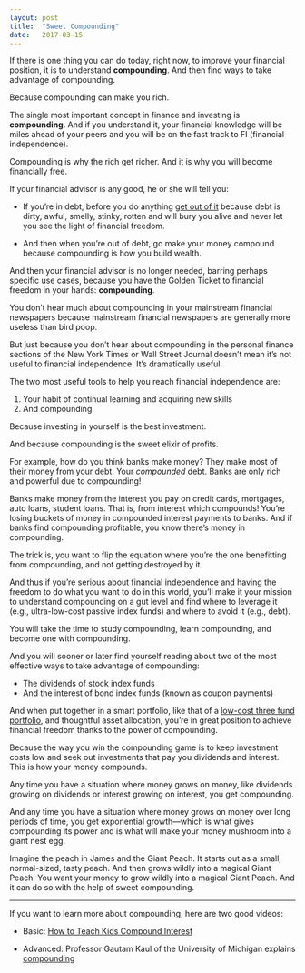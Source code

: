 ```yaml
---
layout: post
title:  "Sweet Compounding"
date:   2017-03-15
---
```


If there is one thing you can do today, right now, to improve your financial position, it is to understand **compounding**. And then find ways to take advantage of compounding.

Because compounding can make you rich.

The single most important concept in finance and investing is **compounding**. And if you understand it, your financial knowledge will be miles ahead of your peers and you will be on the fast track to FI (financial independence).

Compounding is why the rich get richer. And it is why you will become financially free.

If your financial advisor is any good, he or she will tell you:

* If you’re in debt, before you do anything [get out of it](http://www.mrmoneymustache.com/2012/04/18/news-flash-your-debt-is-an-emergency/) because debt is dirty, awful, smelly, stinky, rotten and will bury you alive and never let you see the light of financial freedom.

* And then when you’re out of debt, go make your money compound because compounding is how you build wealth.

And then your financial advisor is no longer needed, barring perhaps specific use cases, because you have the Golden Ticket to financial freedom in your hands: **compounding**.

You don’t hear much about compounding in your mainstream financial newspapers because mainstream financial newspapers are generally more useless than bird poop.

But just because you don’t hear about compounding in the personal finance sections of the New York Times or Wall Street Journal doesn’t mean it’s not useful to financial independence. It’s dramatically useful.

The two most useful tools to help you reach financial independence are:

1. Your habit of continual learning and acquiring new skills
2. And compounding

Because investing in yourself is the best investment.

And because compounding is the sweet elixir of profits.

For example, how do you think banks make money? They make most of their money from your debt. Your *compounded* debt. Banks are only rich and powerful due to compounding!

Banks make money from the interest you pay on credit cards, mortgages, auto loans, student loans. That is, from interest which compounds! You’re losing buckets of money in compounded interest payments to banks. And if banks find compounding profitable, you know there’s money in compounding.

The trick is, you want to flip the equation where you’re the one benefitting from compounding, and not getting destroyed by it.

And thus if you’re serious about financial independence and having the freedom to do what you want to do in this world, you’ll make it your mission to understand compounding on a gut level and find where to leverage it (e.g., ultra-low-cost passive index funds) and where to avoid it (e.g., debt).

You will take the time to study compounding, learn compounding, and become one with compounding.

And you will sooner or later find yourself reading about two of the most effective ways to take advantage of compounding:

* The dividends of stock index funds
* And the interest of bond index funds (known as coupon payments)

And when put together in a smart portfolio, like that of a [low-cost three fund portfolio](https://www.bogleheads.org/wiki/Three-fund_portfolio), and thoughtful asset allocation, you’re in great position to achieve financial freedom thanks to the power of compounding.

Because the way you win the compounding game is to keep investment costs low and seek out investments that pay you dividends and interest. This is how your money compounds.

Any time you have a situation where money grows on money, like dividends growing on dividends or interest growing on interest, you get compounding.

And any time you have a situation where money grows on money over long periods of time, you get exponential growth—which is what gives compounding its power and is what will make your money mushroom into a giant nest egg.

Imagine the peach in James and the Giant Peach. It starts out as a small, normal-sized, tasty peach. And then grows wildly into a magical Giant Peach. You want your money to grow wildly into a magical Giant Peach. And it can do so with the help of sweet compounding.

<hr>

If you want to learn more about compounding, here are two good videos:

* Basic: [How to Teach Kids Compound Interest](https://www.youtube.com/watch?v=evDHk7g8SOM&list=PL7CecPdjU3lxEmzuQyQsoLdpgVEuozd5t&index=7)

* Advanced: Professor Gautam Kaul of the University of Michigan explains [compounding](https://www.youtube.com/watch?v=haqlnItechw&index=16&list=PL07D40483B1BE4B4C)
